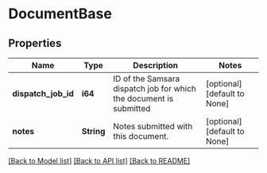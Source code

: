 # DocumentBase

## Properties
Name | Type | Description | Notes
------------ | ------------- | ------------- | -------------
**dispatch_job_id** | **i64** | ID of the Samsara dispatch job for which the document is submitted | [optional] [default to None]
**notes** | **String** | Notes submitted with this document. | [optional] [default to None]

[[Back to Model list]](../README.md#documentation-for-models) [[Back to API list]](../README.md#documentation-for-api-endpoints) [[Back to README]](../README.md)


